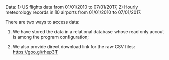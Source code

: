 Data: 1) US flights data from 01/01/2010 to 07/01/2017, 2) Hourly meteorology records in 10 airports from 01/01/2010 to 07/01/2017.
  
There are two ways to access data:

1. We have stored the data in a relational database whose read only accout is among the program configuration;

2. We also provide direct download link for the raw CSV files: https://goo.gl/rhep3T

